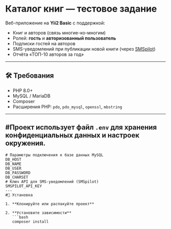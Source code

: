# Каталог книг — тестовое задание

Веб-приложение на **Yii2 Basic** с поддержкой:
- Книг и авторов (связь многие-ко-многим)
- Ролей: **гость** и **авторизованный пользователь**
- Подписки гостей на авторов
- SMS-уведомлений при публикации новой книги (через [SMSpilot](https://smspilot.ru/))
- Отчёта «ТОП-10 авторов за год»

---

## 🛠 Требования

- PHP 8.0+
- MySQL / MariaDB
- Composer
- Расширения PHP: `pdo`, `pdo_mysql`, `openssl`, `mbstring`

---

#Проект использует файл `.env` для хранения конфиденциальных данных и настроек окружения.
---
```env
# Параметры подключения к базе данных MySQL
DB_HOST
DB_NAME
DB_USER
DB_PASSWORD       
DB_CHARSET
# Ключ API для SMS-уведомлений (SMSpilot)
SMSPILOT_API_KEY
---
#🚀 Установка

1. **Клонируйте или распакуйте проект**

2. **Установите зависимости**
   ```bash
   composer install
